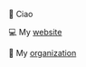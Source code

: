👋 Ciao

💻 My [website](https://davidefruci.com)

🏢 My [organization](https://github.com/codedincloud)


<!---
davfru/davfru is a ✨ special ✨ repository because its `README.md` (this file) appears on your GitHub profile.
You can click the Preview link to take a look at your changes.
--->
